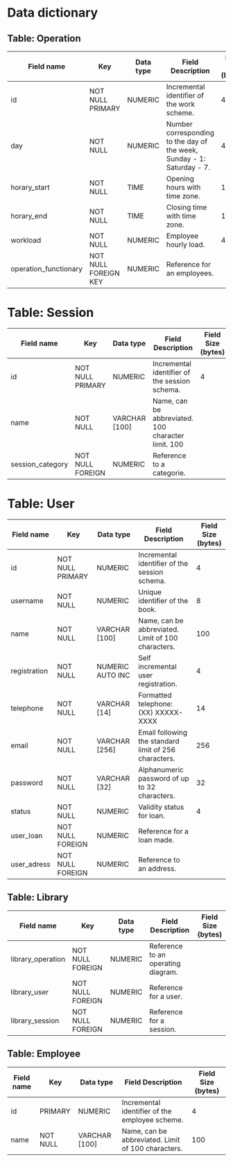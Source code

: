 # Data dictionary

## Table: Operation

| Field name            | Key                  | Data type | Field Description                                                      | Field Size (bytes) |
| --------------------- | -------------------- | --------- | ---------------------------------------------------------------------- | ------------------ |
| id                    | NOT NULL PRIMARY     | NUMERIC   | Incremental identifier of the work scheme.                             | 4                  |
| day                   | NOT NULL             | NUMERIC   | Number corresponding to the day of the week, Sunday - 1: Saturday - 7. | 4                  |
| horary_start          | NOT NULL             | TIME      | Opening hours with time zone.                                          | 12                 |
| horary_end            | NOT NULL             | TIME      | Closing time with time zone.                                           | 12                 |
| workload              | NOT NULL             | NUMERIC   | Employee hourly load.                                                  | 4                  |
| operation_functionary | NOT NULL FOREIGN KEY | NUMERIC   | Reference for an employees.                                            |                    |

# Table: Session

| Field name       | Key              | Data type     | Field Description                                  | Field Size (bytes) |
| ---------------- | ---------------- | ------------- | -------------------------------------------------- | ------------------ |
| id               | NOT NULL PRIMARY | NUMERIC       | Incremental identifier of the session schema.      | 4                  |
| name             | NOT NULL         | VARCHAR [100] | Name, can be abbreviated. 100 character limit. 100 |
| session_category | NOT NULL FOREIGN | NUMERIC       | Reference to a categorie.                          |                    |

# Table: User

| Field name   | Key              | Data type        | Field Description                                     | Field Size (bytes) |
| ------------ | ---------------- | ---------------- | ----------------------------------------------------- | ------------------ |
| id           | NOT NULL PRIMARY | NUMERIC          | Incremental identifier of the session schema.         | 4                  |
| username     | NOT NULL         | NUMERIC          | Unique identifier of the book.                        | 8                  |
| name         | NOT NULL         | VARCHAR [100]    | Name, can be abbreviated. Limit of 100 characters.    | 100                |
| registration | NOT NULL         | NUMERIC AUTO INC | Self incremental user registration.                   | 4                  |
| telephone    | NOT NULL         | VARCHAR [14]     | Formatted telephone: (XX) XXXXX-XXXX                  | 14                 |
| email        | NOT NULL         | VARCHAR [256]    | Email following the standard limit of 256 characters. | 256                |
| password     | NOT NULL         | VARCHAR [32]     | Alphanumeric password of up to 32 characters.         | 32                 |
| status       | NOT NULL         | NUMERIC          | Validity status for loan.                             | 4                  |
| user_loan    | NOT NULL FOREIGN | NUMERIC          | Reference for a loan made.                            |                    |
| user_adress  | NOT NULL FOREIGN | NUMERIC          | Reference to an address.                              |                    |

## Table: Library

| Field name        | Key              | Data type | Field Description                  | Field Size (bytes) |
| ----------------- | ---------------- | --------- | ---------------------------------- | ------------------ |
| library_operation | NOT NULL FOREIGN | NUMERIC   | Reference to an operating diagram. |                    |
| library_user      | NOT NULL FOREIGN | NUMERIC   | Reference for a user.              |                    |
| library_session   | NOT NULL FOREIGN | NUMERIC   | Reference for a session.           |                    |

## Table: Employee

| Field name | Key      | Data type     | Field Description                                  | Field Size (bytes) |
| ---------- | -------- | ------------- | -------------------------------------------------- | ------------------ |
| id         | PRIMARY  | NUMERIC       | Incremental identifier of the employee scheme.     | 4                  |
| name       | NOT NULL | VARCHAR [100] | Name, can be abbreviated. Limit of 100 characters. | 100                |
